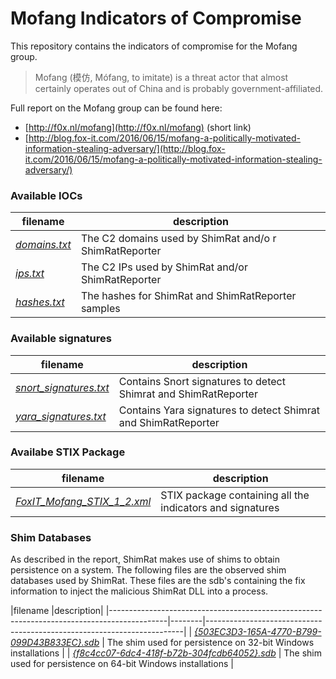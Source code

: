 Mofang Indicators of Compromise
==================================

This repository contains the indicators of compromise for the Mofang group.

> Mofang (模仿, Mófang, to imitate) is a threat actor that almost certainly operates out of China and is probably government-affiliated.

Full report on the Mofang group can be found here:

 * [http://f0x.nl/mofang](http://f0x.nl/mofang) (short link)
 * [http://blog.fox-it.com/2016/06/15/mofang-a-politically-motivated-information-stealing-adversary/](http://blog.fox-it.com/2016/06/15/mofang-a-politically-motivated-information-stealing-adversary/)

### Available IOCs

| filename                                      | description                                                                                              |
|-----------------------------------------------|----------------------------------------------------------------------------------------------------------|
| *[domains.txt](domains.txt)*             | The C2 domains used by ShimRat and/o	r ShimRatReporter |
| *[ips.txt](ips.txt)* | The C2 IPs used by ShimRat and/or ShimRatReporter |
| *[hashes.txt](hashes.txt)* | The hashes for ShimRat and ShimRatReporter samples |
 
### Available signatures
| filename                                      | description                                                                                              |
|-----------------------------------------------|----------------------------------------------------------------------------------------------------------|
| *[snort_signatures.txt](snort_signatures.txt)* | Contains Snort signatures to detect Shimrat and ShimRatReporter |
| *[yara_signatures.txt](yara_signatures.txt)* | Contains Yara signatures to detect Shimrat and ShimRatReporter |

### Availabe STIX Package
| filename                                      | description                                                                                              |
|-----------------------------------------------|------------------------------------------
| *[FoxIT_Mofang_STIX_1_2.xml](FoxIT_Mofang_STIX_1_2.xml)* | STIX package containing all the indicators and signatures |

### Shim Databases

As described in the report, ShimRat makes use of shims to obtain persistence on a system. The following files are the observed shim databases used by ShimRat. These files are the sdb's containing the fix information to inject the malicious ShimRat DLL into a process.

|filename                                                                                    |description|
|--------------------------------------------------------------------------------------------|--------|------------------------------------------------------------------------|
| *[{503EC3D3-165A-4770-B799-099D43B833EC}.sdb]({503EC3D3-165A-4770-B799-099D43B833EC}.sdb)* | The shim used for persistence on 32-bit Windows installations |
| *[{f8c4cc07-6dc4-418f-b72b-304fcdb64052}.sdb]({f8c4cc07-6dc4-418f-b72b-304fcdb64052}.sdb)* | The shim used for persistence on 64-bit Windows installations |

